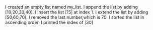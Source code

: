 I created an empty list named my_list.
I append the list by adding [10,20,30,40].
I insert the list [15] at index 1.
I extend the list by adding [50,60,70].
I removed the last number,which is 70.
I sorted the list in ascending order.
I printed the index of [30]
